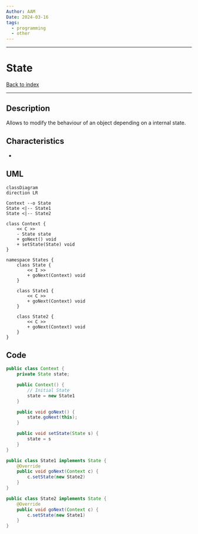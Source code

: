 ```yaml
---
Author: AAM
Date: 2024-03-16
tags:
  - programming
  - other
---
```

---
# State

[Back to index](../PATTERNS.md)

---

## Description

Allows to modify the behaviour of an object depending on a internal state.

## Characteristics

- 

## UML

```mermaid
classDiagram
direction LR

Context --o State
State <|-- State1
State <|-- State2

class Context {
	<< C >>
	- State state
	+ goNext() void
	+ setState(State) void
}

namespace States {
	class State {
		<< I >>
		+ goNext(Context) void
	}

	class State1 {
		<< C >>
		+ goNext(Context) void
	}
	
	class State2 {
		<< C >>
		+ goNext(Context) void
	}
}
```
## Code

```java
public class Context { 
	private State state;

	public Context() {
		// Initial State
		state = new State1
	}

	public void goNext() {
		state.goNext(this);
	}

	public void setState(State s) {
		state = s
	}
}

public class State1 implements State {
	@Override
	public void goNext(Context c) {
		c.setState(new State2)
	}
}

public class State2 implements State {
	@Override
	public void goNext(Context c) {
		c.setState(new State1)
	}
}
```